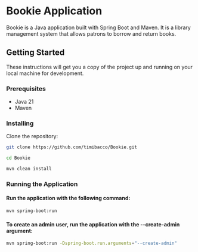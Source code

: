 # Bookie Application

Bookie is a Java application built with Spring Boot and Maven. It is a library management system that allows patrons to borrow and return books.

## Getting Started

These instructions will get you a copy of the project up and running on your local machine for development.

### Prerequisites

- Java 21
- Maven

### Installing

Clone the repository:

```bash
git clone https://github.com/timibacco/Bookie.git

```



```bash
cd Bookie
```
```bash
mvn clean install
```

### Running the Application

#### Run the application with the following command:

```bash
mvn spring-boot:run
```

#### To create an admin user, run the application with the --create-admin argument:
```bash
mvn spring-boot:run -Dspring-boot.run.arguments="--create-admin"
```




